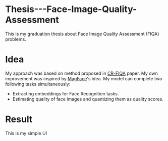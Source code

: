 # Thesis---Face-Image-Quality-Assessment
This is my graduation thesis about Face Image Quality Assessment (FIQA) problems.

# Idea 
My approach was based on method proposed in [CR-FIQA](https://arxiv.org/pdf/2112.06592.pdf) paper. My own improvement was inspired by [MagFace](https://arxiv.org/pdf/2103.06627.pdf)'s idea. My model can complete two following tasks simultaneously:
- Extracting embeddings for Face Recognition tasks.
- Estimating quality of face images and quantizing them as quality scores.

# Result
This is my simple UI



